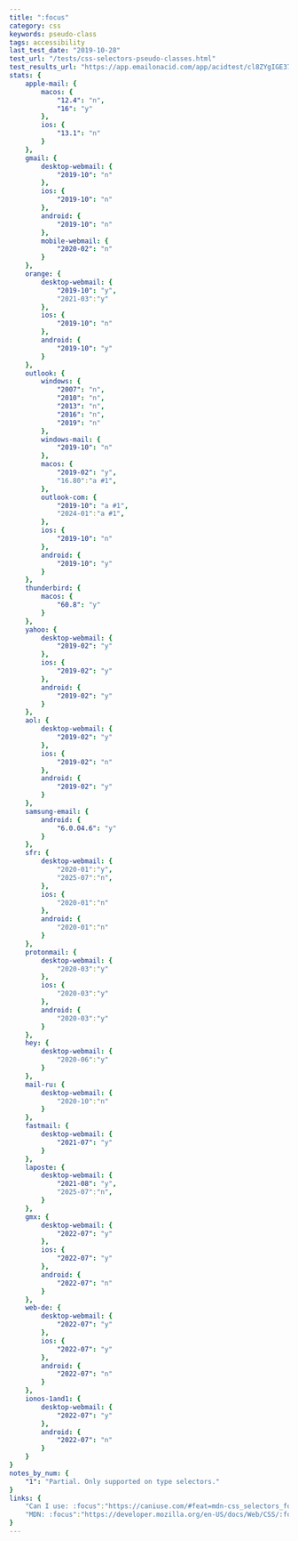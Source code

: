 ```yaml
---
title: ":focus"
category: css
keywords: pseudo-class
tags: accessibility
last_test_date: "2019-10-28"
test_url: "/tests/css-selectors-pseudo-classes.html"
test_results_url: "https://app.emailonacid.com/app/acidtest/cl8ZYgIGE372fkVVuJkwNJDd7B4JUpo23Nz6qANcSlRUA/list"
stats: {
	apple-mail: {
		macos: {
			"12.4": "n",
            "16": "y"
		},
		ios: {
            "13.1": "n"
		}
	},
	gmail: {
		desktop-webmail: {
			"2019-10": "n"
		},
		ios: {
			"2019-10": "n"
		},
		android: {
			"2019-10": "n"
		},
        mobile-webmail: {
            "2020-02": "n"
        }
	},
    orange: {
        desktop-webmail: {
            "2019-10": "y",
            "2021-03":"y"
        },
        ios: {
            "2019-10": "n"
        },
        android: {
            "2019-10": "y"
        }
    },
	outlook: {
		windows: {
			"2007": "n",
			"2010": "n",
			"2013": "n",
			"2016": "n",
			"2019": "n"
		},
		windows-mail: {
			"2019-10": "n"
		},
		macos: {
			"2019-02": "y",
            "16.80":"a #1",
		},
		outlook-com: {
			"2019-10": "a #1",
            "2024-01":"a #1",
		},
		ios: {
			"2019-10": "n"
		},
		android: {
			"2019-10": "y"
		}
	},
    thunderbird: {
        macos: {
            "60.8": "y"
        }
    },
	yahoo: {
		desktop-webmail: {
			"2019-02": "y"
		},
		ios: {
			"2019-02": "y"
		},
		android: {
			"2019-02": "y"
		}
	},
	aol: {
		desktop-webmail: {
			"2019-02": "y"
		},
		ios: {
			"2019-02": "n"
		},
		android: {
			"2019-02": "y"
		}
	},
	samsung-email: {
		android: {
			"6.0.04.6": "y"
		}
	},
    sfr: {
        desktop-webmail: {
            "2020-01":"y",
            "2025-07":"n",
        },
        ios: {
            "2020-01":"n"
        },
        android: {
            "2020-01":"n"
        }
    },
    protonmail: {
        desktop-webmail: {
            "2020-03":"y"
        },
        ios: {
            "2020-03":"y"
        },
        android: {
            "2020-03":"y"
        }
    },
    hey: {
        desktop-webmail: {
            "2020-06":"y"
        }
    },
    mail-ru: {
        desktop-webmail: {
            "2020-10":"n"
        }
    },
	fastmail: {
		desktop-webmail: {
			"2021-07": "y"
		}
	},
    laposte: {
        desktop-webmail: {
            "2021-08": "y",
            "2025-07":"n",
        }
    },
    gmx: {
        desktop-webmail: {
            "2022-07": "y"
        },
        ios: {
            "2022-07": "y"
        },
        android: {
            "2022-07": "n"
        }
    },
    web-de: {
        desktop-webmail: {
            "2022-07": "y"
        },
        ios: {
            "2022-07": "y"
        },
        android: {
            "2022-07": "n"
        }
    },
    ionos-1and1: {
        desktop-webmail: {
            "2022-07": "y"
        },
        android: {
            "2022-07": "n"
        }
    }
}
notes_by_num: {
    "1": "Partial. Only supported on type selectors."
}
links: {
    "Can I use: :focus":"https://caniuse.com/#feat=mdn-css_selectors_focus",
    "MDN: :focus":"https://developer.mozilla.org/en-US/docs/Web/CSS/:focus"
}
---
```

